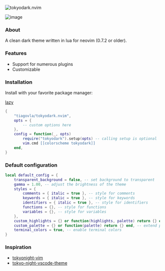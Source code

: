 ![tokyodark.nvim](https://user-images.githubusercontent.com/30515389/141231977-82476546-eb48-47e4-a5fc-45ace7eacb0d.png)

![image](https://user-images.githubusercontent.com/30515389/115807570-42385080-a3bf-11eb-8286-c981b5093ffa.png)

### About

A clean dark theme written in lua for neovim (0.7.2 or older).

### Features

- Support for numerous plugins
- Customizable

### Installation

Install with your favorite package manager:

[lazy](https://github.com/wbthomason/lazy.nvim)

``` lua
{
    "tiagovla/tokyodark.nvim",
    opts = {
        -- custom options here
    },
    config = function(_, opts)
        require("tokyodark").setup(opts) -- calling setup is optional
        vim.cmd [[colorscheme tokyodark]]
    end,
}
```

### Default configuration

```lua
local default_config = {
    transparent_background = false, -- set background to transparent
    gamma = 1.00, -- adjust the brightness of the theme
    styles = {
        comments = { italic = true }, -- style for comments
        keywords = { italic = true }, -- style for keywords
        identifiers = { italic = true }, -- style for identifiers
        functions = {}, -- style for functions
        variables = {}, -- style for variables
    },
    custom_highlights = {} or function(highlights, palette) return {} end, -- extend highlights
    custom_palette = {} or function(palette) return {} end, -- extend palette
    terminal_colors = true, -- enable terminal colors
}
```

### Inspiration

- [tokyonight-vim](https://github.com/ghifarit53/tokyonight-vim)
- [tokyo-night-vscode-theme](https://github.com/enkia/tokyo-night-vscode-theme)
